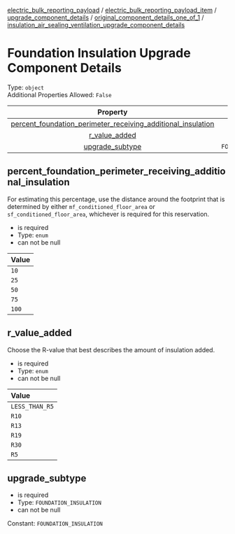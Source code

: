 


  
[electric_bulk_reporting_payload](electric_bulk_reporting_payload.md) / [electric_bulk_reporting_payload_item](electric_bulk_reporting_payload_item.md) / [upgrade_component_details](upgrade_component_details.md) / [original_component_details_one_of_1](original_component_details_one_of_1.md) / [insulation_air_sealing_ventilation_upgrade_component_details](insulation_air_sealing_ventilation_upgrade_component_details.md)
# Foundation Insulation Upgrade Component Details
  
Type: `object`  
Additional Properties Allowed: `False`  
  

|Property|Type|Required|Format|Title|
| :---: | :---: | :---: | :---: | :---: |
|[percent_foundation_perimeter_receiving_additional_insulation](#percent_foundation_perimeter_receiving_additional_insulation)|`enum`|:white_check_mark:|||
|[r_value_added](#r_value_added)|`enum`|:white_check_mark:|||
|[upgrade_subtype](#upgrade_subtype)|`FOUNDATION_INSULATION`|:white_check_mark:|||

## percent_foundation_perimeter_receiving_additional_insulation
  
For estimating this percentage, use the distance around the footprint that is determined by either `mf_conditioned_floor_area` or `sf_conditioned_floor_area`, whichever is required for this reservation.  
  

- is required
- Type: `enum`
- can not be null
  

|Value|
| :--- |
|`10`|
|`25`|
|`50`|
|`75`|
|`100`|

## r_value_added
  
Choose the R-value that best describes the amount of insulation added.  
  

- is required
- Type: `enum`
- can not be null
  

|Value|
| :--- |
|`LESS_THAN_R5`|
|`R10`|
|`R13`|
|`R19`|
|`R30`|
|`R5`|

## upgrade_subtype
  
  
  

- is required
- Type: `FOUNDATION_INSULATION`
- can not be null
  
Constant: `FOUNDATION_INSULATION`